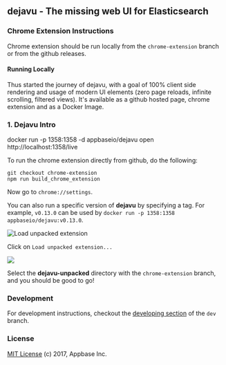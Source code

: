 ## dejavu - The missing web UI for Elasticsearch

### Chrome Extension Instructions

Chrome extension should be run locally from the ``chrome-extension`` branch or from the github releases.

#### Running Locally
Thus started the journey of dejavu, with a goal of 100% client side rendering and usage of modern UI elements (zero page reloads, infinite scrolling, filtered views). It's available as a github hosted page, chrome extension and as a Docker Image.

### 1. Dejavu Intro

docker run -p 1358:1358 -d appbaseio/dejavu
open http://localhost:1358/live


To run the chrome extension directly from github, do the following:

```
git checkout chrome-extension
npm run build_chrome_extension
```
Now go to ``chrome://settings``.

You can also run a specific version of **dejavu** by specifying a tag. For example, `v0.13.0` can be used by ``docker run -p 1358:1358 appbaseio/dejavu:v0.13.0``.

![Load unpacked extension](https://i.imgur.com/AK52iP6.png)

Click on `Load unpacked extension...`

![](https://i.imgur.com/tDbvAkf.png)

Select the **dejavu-unpacked** directory with the ``chrome-extension`` branch, and you should be good to go!

### Development

For development instructions, checkout the [developing section](https://github.com/appbaseio/dejavu/tree/dev#developing) of the ``dev`` branch.

### License

[MIT License](https://github.com/appbaseio/dejavu/blob/dev/LICENSE.md) (c) 2017, Appbase Inc.

